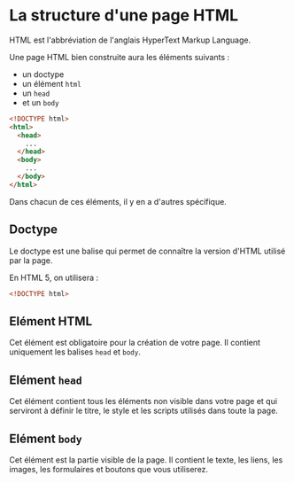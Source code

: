 # La structure d'une page HTML

HTML est l'abbréviation de l'anglais HyperText Markup Language.

Une page HTML bien construite aura les éléments suivants :

- un doctype
- un élément `html`
- un `head`
- et un `body`

```html
<!DOCTYPE html>
<html>
  <head>
    ...
  </head>
  <body>
    ...
  </body>
</html>
```

Dans chacun de ces éléments, il y en a d'autres spécifique.

## Doctype

Le doctype est une balise qui permet de connaître la version d'HTML utilisé par la page.

En HTML 5, on utilisera :

```html
<!DOCTYPE html>
```

## Elément HTML

Cet élément est obligatoire pour la création de votre page. Il contient uniquement les balises `head` et `body`.

## Elément `head`

Cet élément contient tous les éléments non visible dans votre page et qui serviront à définir le titre, le style et les scripts utilisés dans toute la page.

## Elément `body`

Cet élément est la partie visible de la page. Il contient le texte, les liens, les images, les formulaires et boutons que vous utiliserez.